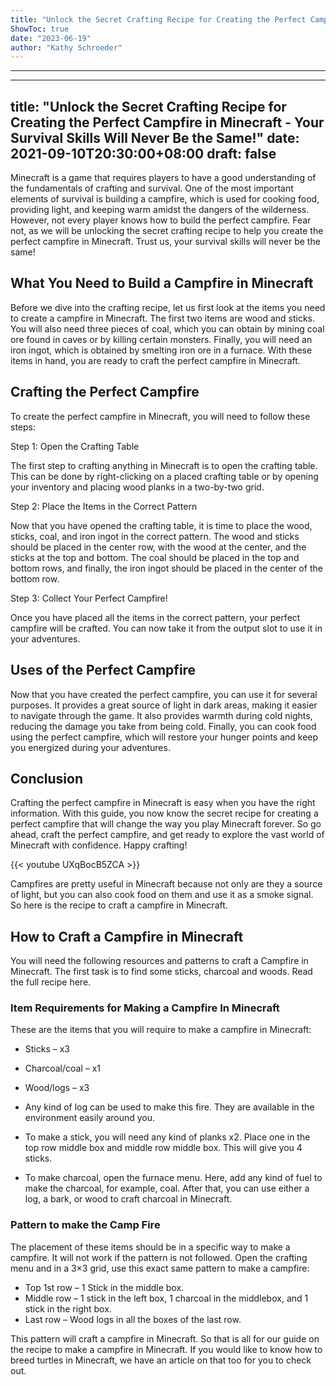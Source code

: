 ```yaml
---
title: "Unlock the Secret Crafting Recipe for Creating the Perfect Campfire in Minecraft - Your Survival Skills Will Never Be the Same!"
ShowToc: true 
date: "2023-06-19"
author: "Kathy Schroeder"
---
```

*****
---
title: "Unlock the Secret Crafting Recipe for Creating the Perfect Campfire in Minecraft - Your Survival Skills Will Never Be the Same!"
date: 2021-09-10T20:30:00+08:00
draft: false
---

Minecraft is a game that requires players to have a good understanding of the fundamentals of crafting and survival. One of the most important elements of survival is building a campfire, which is used for cooking food, providing light, and keeping warm amidst the dangers of the wilderness. However, not every player knows how to build the perfect campfire. Fear not, as we will be unlocking the secret crafting recipe to help you create the perfect campfire in Minecraft. Trust us, your survival skills will never be the same!

## What You Need to Build a Campfire in Minecraft

Before we dive into the crafting recipe, let us first look at the items you need to create a campfire in Minecraft. The first two items are wood and sticks. You will also need three pieces of coal, which you can obtain by mining coal ore found in caves or by killing certain monsters. Finally, you will need an iron ingot, which is obtained by smelting iron ore in a furnace. With these items in hand, you are ready to craft the perfect campfire in Minecraft.

## Crafting the Perfect Campfire

To create the perfect campfire in Minecraft, you will need to follow these steps:

Step 1: Open the Crafting Table

The first step to crafting anything in Minecraft is to open the crafting table. This can be done by right-clicking on a placed crafting table or by opening your inventory and placing wood planks in a two-by-two grid.

Step 2: Place the Items in the Correct Pattern

Now that you have opened the crafting table, it is time to place the wood, sticks, coal, and iron ingot in the correct pattern. The wood and sticks should be placed in the center row, with the wood at the center, and the sticks at the top and bottom. The coal should be placed in the top and bottom rows, and finally, the iron ingot should be placed in the center of the bottom row.

Step 3: Collect Your Perfect Campfire!

Once you have placed all the items in the correct pattern, your perfect campfire will be crafted. You can now take it from the output slot to use it in your adventures.

## Uses of the Perfect Campfire

Now that you have created the perfect campfire, you can use it for several purposes. It provides a great source of light in dark areas, making it easier to navigate through the game. It also provides warmth during cold nights, reducing the damage you take from being cold. Finally, you can cook food using the perfect campfire, which will restore your hunger points and keep you energized during your adventures.

## Conclusion

Crafting the perfect campfire in Minecraft is easy when you have the right information. With this guide, you now know the secret recipe for creating a perfect campfire that will change the way you play Minecraft forever. So go ahead, craft the perfect campfire, and get ready to explore the vast world of Minecraft with confidence. Happy crafting!

{{< youtube UXqBocB5ZCA >}} 



Campfires are pretty useful in Minecraft because not only are they a source of light, but you can also cook food on them and use it as a smoke signal. So here is the recipe to craft a campfire in Minecraft.
 
## How to Craft a Campfire in Minecraft
 
You will need the following resources and patterns to craft a Campfire in Minecraft. The first task is to find some sticks, charcoal and woods. Read the full recipe here.
 
### Item Requirements for Making a Campfire In Minecraft
 
These are the items that you will require to make a campfire in Minecraft:
 
- Sticks – x3
 - Charcoal/coal – x1
 - Wood/logs – x3

 
- Any kind of log can be used to make this fire. They are available in the environment easily around you.
 - To make a stick, you will need any kind of planks x2. Place one in the top row middle box and middle row middle box. This will give you 4 sticks.
 - To make charcoal, open the furnace menu. Here, add any kind of fuel to make the charcoal, for example, coal. After that, you can use either a log, a bark, or wood to craft charcoal in Minecraft.

 
### Pattern to make the Camp Fire
 
The placement of these items should be in a specific way to make a campfire. It will not work if the pattern is not followed. Open the crafting menu and in a 3×3 grid, use this exact same pattern to make a campfire:
 

 
- Top 1st row – 1 Stick in the middle box.
 - Middle row – 1 stick in the left box, 1 charcoal in the middlebox, and 1 stick in the right box.
 - Last row – Wood logs in all the boxes of the last row.

 
This pattern will craft a campfire in Minecraft. So that is all for our guide on the recipe to make a campfire in Minecraft. If you would like to know how to breed turtles in Minecraft, we have an article on that too for you to check out.





